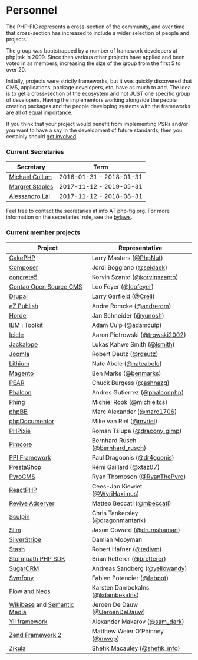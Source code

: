 # Personnel

<p class="lead_in">
The PHP-FIG represents a cross-section of the community, and over time that cross-section has increased to include a wider selection of people and projects.
</p>

The group was bootstrapped by a number of framework developers at php|tek in 2009. Since then various other projects have applied and been voted in as members, increasing the size of the group from the first 5 to over 20.

Initially, projects were strictly frameworks, but it was quickly discovered that CMS, applications, package developers, etc. have as much to add. The idea is to get a cross-section of the ecosystem and not JUST one specific group of developers. Having the implementors working alongside the people creating packages and the people developing systems with the frameworks are all of equal importance.

If you think that your project would benefit from implementing PSRs and/or you want to have a say in the development of future standards, then you certainly should [get involved](http://www.php-fig.org/get-involved).

### Current Secretaries

| Secretary                                             | Term                    |
|-------------------------------------------------------|-------------------------|
| [Michael Cullum](https://twitter.com/michaelcullumuk) | 2016-01-31 - 2018-01-31 |
| [Margret Staples](https://twitter.com/dead_lugosi)    | 2017-11-12 - 2019-05-31 |
| [Alessandro Lai](https://twitter.com/AlessandroLai)   | 2017-11-12 - 2018-08-31 |

Feel free to contact the secretaries at info AT php-fig.org. For more information on the secretaries' role, see the [bylaws](/bylaws).

### Current member projects

| Project                                                                                    | Representative          |
|--------------------------------------------------------------------------------------------|-------------------------|
| [CakePHP](http://cakephp.org)                                                              | Larry Masters ([@PhpNut](http://twitter.com/PhpNut)) 
| [Composer](http://getcomposer.org)                                                         | Jordi Boggiano ([@seldaek](http://twitter.com/seldaek))    
| [concrete5](http://www.concrete5.org)                                                      | Korvin Szanto ([@korvinszanto](http://twitter.com/korvinszanto))   
| [Contao Open Source CMS](https://contao.org)                                               | Leo Feyer ([@leofeyer](http://twitter.com/leofeyer)) 
| [Drupal](http://drupal.org)                                                                | Larry Garfield ([@Crell](http://twitter.com/Crell))  
| [eZ Publish](http://ez.no)                                                                 | Andre Romcke ([@andrerom](http://twitter.com/andrerom)) 
| [Horde](http://www.horde.org)                                                              | Jan Schneider ([@yunosh](https://twitter.com/yunosh))   
| [IBM i Toolkit](https://github.com/zendtech/IbmiToolkit)                                   | Adam Culp ([@adamculp](https://twitter.com/adamculp)) 
| [Icicle](https://icicle.io)                                                                | Aaron Piotrowski ([@trowski2002](https://twitter.com/trowski2002))  
| [Jackalope](http://jackalope.github.com)                                                   | Lukas Kahwe Smith ([@lsmith](http://twitter.com/lsmith))   
| [Joomla](http://www.joomla.org)                                                            | Robert Deutz ([@rdeutz](https://twitter.com/rdeutz))  
| [Lithium](http://li3.me)                                                                   | Nate Abele ([@nateabele](http://twitter.com/nateabele)) 
| [Magento](http://magento.com)                                                              | Ben Marks ([@benmarks](http://twitter.com/benmarks)) 
| [PEAR](http://pear.php.net)                                                                | Chuck Burgess ([@ashnazg](http://twitter.com/ashnazg))    
| [Phalcon](http://www.phalconphp.com)                                                       | Andres Gutierrez ([@phalconphp](http://twitter.com/phalconphp)) 
| [Phing](http://www.phing.info)                                                             | Michiel Rook ([@michieltcs](http://twitter.com/michieltcs))   
| [phpBB](http://www.phpbb.com)                                                              | Marc Alexander ([@marc1706](https://twitter.com/marc1706))  
| [phpDocumentor](http://www.phpdoc.org)                                                     | Mike van Riel ([@mvriel](http://twitter.com/mvriel))  
| [PHPixie](http://phpixie.com)                                                              | Roman Tsiupa ([@dracony_gimp](http://twitter.com/dracony_gimp))   
| [Pimcore](http://www.pimcore.org)                                                          | Bernhard Rusch ([@bernhard_rusch](http://twitter.com/bernhard_rusch)) 
| [PPI Framework](https://github.com/ppi)                                                    | Paul Dragoonis ([@dr4goonis](http://twitter.com/dr4goonis))   
| [PrestaShop](http://www.prestashop.com)                                                    | R&eacute;mi Gaillard ([@xtaz07](http://twitter.com/xtaz07))    
| [PyroCMS](http://www.pyrocms.com)                                                          | Ryan Thompson ([@RyanThePyro](http://twitter.com/RyanThePyro)) 
| [ReactPHP](http://reactphp.org)                                                            | Cees-Jan Kiewiet ([@WyriHaximus](http://twitter.com/WyriHaximus)) 
| [Revive Adserver](http://www.revive-adserver.com)                                          | Matteo Beccati ([@mbeccati](http://twitter.com/mbeccati))    
| [Sculpin](https://sculpin.io)                                                              | Chris Tankersley ([@dragonmantank](http://twitter.com/dragonmantank)) 
| [Slim](http://www.slimframework.com)                                                       | Jason Coward ([@drumshaman](http://twitter.com/drumshaman))    
| [SilverStripe](http://www.silverstripe.org)                                                | Damian Mooyman  
| [Stash](http://www.tedivm.com/stash)                                                       | Robert Hafner ([@tedivm](http://twitter.com/tedivm))   
| [Stormpath PHP SDK](http://www.stormpath.com)                                              | Brian Retterer ([@bretterer](http://twitter.com/bretterer)) 
| [SugarCRM](http://developers.sugarcrm.com/wordpress)                                       | Andreas Sandberg ([@yellowandy](http://twitter.com/yellowandy)) 
| [Symfony](http://www.symfony.com)                                                          | Fabien Potencier ([@fabpot](http://twitter.com/fabpot)) 
| [Flow](http://flow.typo3.org) and [Neos](http://neos.io)                                   | Karsten Dambekalns ([@kdambekalns](http://twitter.com/kdambekalns))    
| [Wikibase](http://www.wikiba.se) and [Semantic Media](http://www.semantic-mediawiki.org)   | Jeroen De Dauw ([@JeroenDeDauw](https://twitter.com/JeroenDeDauw))    
| [Yii framework](http://www.yiiframework.com)                                               | Alexander Makarov ([@sam_dark](http://twitter.com/sam_dark))   
| [Zend Framework 2](http://framework.zend.com)                                              | Matthew Weier O'Phinney  ([@mwop](https://twitter.com/mwop))   
| [Zikula](https://github.com/zikula)                                                        | Shefik Macauley ([@shefik_info](http://twitter.com/shefik_info))  
